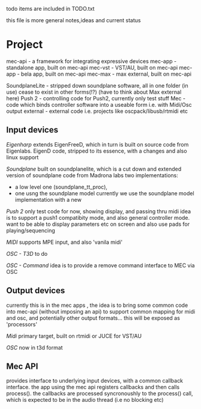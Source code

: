 todo items are included in TODO.txt

this file is more general notes,ideas and current status

# Project
mec-api - a framework for integrating expressive devices
mec-app - standalone app, built on mec-api
mec-vst - VST/AU, built on mec-api
mec-app - bela app, built on mec-api
mec-max - max external, built on mec-api

SoundplaneLite - stripped down soundplane software, all in one folder (in use)
cease to exist in other forms(!?) (have to think about Max external here)
Push 2 - controlling code for Push2, currently only test stuff
Mec - code which binds controller software into a useable form i.e. with Midi/Osc output
external - external code i.e. projects like oscpack/libusb/rtmidi etc


## Input devices

*Eigenharp*
extends  EigenFreeD, which in turn is built on source code from Eigenlabs.
EigenD code, stripped to its essence, with a changes and also linux support

*Soundplane*
built on soundplanelite, which is a cut down and extended version of soundplane code from Madrona labs
two implementations: 
- a low level one (soundplane_tt_proc), 
- one usng the soundplane model
currently we use the soundplane model implementation with a new 

*Push 2*
only test code for now, showing display, and passing thru midi
idea is to support a push1 compatibity mode, and also general controller mode.
want to be able to display parameters etc on screen and also use pads for playing/sequencing

*MIDI*
supports MPE input, and also 'vanila midi' 

*OSC - T3D*
to do

*OSC - Command*
idea is to provide a remove command interface to MEC via OSC


## Output devices

currently this is in the mec apps , the idea is to bring some common code into mec-api (without imposing an api) to support common mapping for midi and osc, and potentially other  output formats... this will be exposed as 'processors'

*Midi*
primary target, built on rtmidi or JUCE for VST/AU

*OSC*
now in t3d format


## Mec API 
provides interface to underlying input devices, with a common callback interface. the app using the mec api registers callbacks and then calls process().
the callbacks are processed syncronoushly to the process() call, which is expected to be in the audio thread (i.e no blocking etc)


